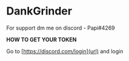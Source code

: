 # DankGrinder

For support dm me on discord - Papi#4269

**HOW TO GET YOUR TOKEN**

Go to [https://discord.com/login](url) and login
